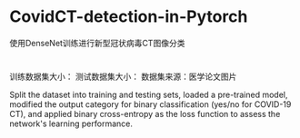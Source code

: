 # CovidCT-detection-in-Pytorch
使用DenseNet训练进行新型冠状病毒CT图像分类
#
训练数据集大小：
测试数据集大小：
数据集来源：医学论文图片

Split the dataset into training and testing sets, loaded a pre-trained model, modified the output category for binary classification (yes/no for COVID-19 CT), and applied binary cross-entropy as the loss function to assess the network's learning performance.
